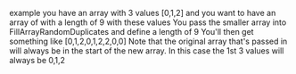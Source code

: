 example
you have an array with 3 values [0,1,2]
and you want to have an array of with a length of 9 with these values
You pass the smaller array into FillArrayRandomDuplicates and define a length of 9
You'll then get something like [0,1,2,0,1,2,2,0,0]
Note that the original array that's passed in will always be in the start of the new array. In this case the 1st 3 values will always be 0,1,2